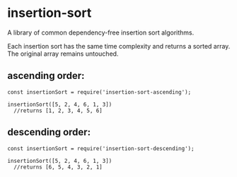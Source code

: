 # insertion-sort
A library of common dependency-free insertion sort algorithms.

Each insertion sort has the same time complexity and returns a sorted array. The original array remains untouched.

## ascending order:

```
const insertionSort = require('insertion-sort-ascending');

insertionSort([5, 2, 4, 6, 1, 3])
  //returns [1, 2, 3, 4, 5, 6]
```

## descending order:
```
const insertionSort = require('insertion-sort-descending');

insertionSort([5, 2, 4, 6, 1, 3])
  //returns [6, 5, 4, 3, 2, 1]
```
